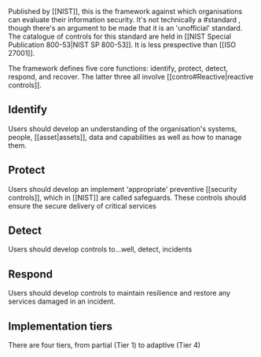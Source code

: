 Published by [[NIST]], this is the framework against which organisations can evaluate their information security. It's not technically a #standard , though there's an argument to be made that it is an 'unofficial' standard. The catalogue of controls for this standard are held in [[NIST Special Publication 800-53|NIST SP 800-53]]. It is less prespective than [[ISO 27001]].

The framework defines five core functions: identify, protect, detect, respond, and recover. The latter three all involve [[contro#Reactive|reactive controls]]. 

## Identify
Users should develop an understanding of the organisation's systems, people, [[asset|assets]], data and capabilities as well as how to manage them.

## Protect
Users should develop an implement 'appropriate' preventive [[security controls]], which in [[NIST]] are called safeguards. These controls should ensure the secure delivery of critical services

## Detect
Users should develop controls to...well, detect, incidents

## Respond
Users should develop controls to maintain resilience and restore any services damaged in an incident.

## Implementation tiers
There are four tiers, from partial (Tier 1) to adaptive (Tier 4)
